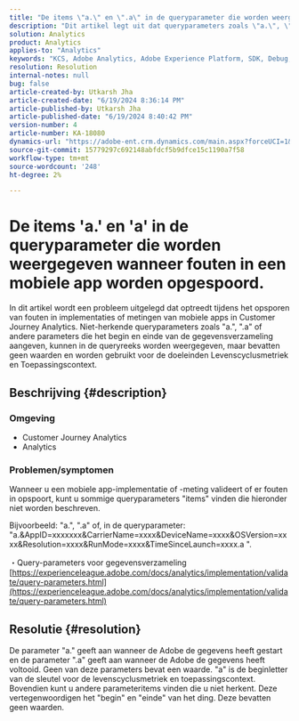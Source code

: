 ```yaml
---
title: "De items \"a.\" en \".a\" in de queryparameter die worden weergegeven wanneer fouten in een mobiele toepassing worden opgespoord."
description: "Dit artikel legt uit dat queryparameters zoals \"a.\", \".a\" die tijdens het opsporen van fouten in implementaties van mobiele apps in CJA worden gezien, deel uitmaken van het gegevensverzamelingsproces van de Adobe."
solution: Analytics
product: Analytics
applies-to: "Analytics"
keywords: "KCS, Adobe Analytics, Adobe Experience Platform, SDK, Debug, Query Parameters"
resolution: Resolution
internal-notes: null
bug: false
article-created-by: Utkarsh Jha
article-created-date: "6/19/2024 8:36:14 PM"
article-published-by: Utkarsh Jha
article-published-date: "6/19/2024 8:40:42 PM"
version-number: 4
article-number: KA-18080
dynamics-url: "https://adobe-ent.crm.dynamics.com/main.aspx?forceUCI=1&pagetype=entityrecord&etn=knowledgearticle&id=a247988f-7b2e-ef11-840a-00224809e160"
source-git-commit: 15779297c692148abfdcf5b9dfce15c1190a7f58
workflow-type: tm+mt
source-wordcount: '248'
ht-degree: 2%

---
```


# De items &#39;a.&#39; en &#39;a&#39; in de queryparameter die worden weergegeven wanneer fouten in een mobiele app worden opgespoord.


In dit artikel wordt een probleem uitgelegd dat optreedt tijdens het opsporen van fouten in implementaties of metingen van mobiele apps in Customer Journey Analytics. Niet-herkende queryparameters zoals &quot;a.&quot;, &quot;.a&quot; of andere parameters die het begin en einde van de gegevensverzameling aangeven, kunnen in de queryreeks worden weergegeven, maar bevatten geen waarden en worden gebruikt voor de doeleinden Levenscyclusmetriek en Toepassingscontext.

## Beschrijving {#description}


### <b>Omgeving</b>

- Customer Journey Analytics
- Analytics




### <b>Problemen/symptomen</b>

Wanneer u een mobiele app-implementatie of -meting valideert of er fouten in opspoort, kunt u sommige queryparameters &quot;items&quot; vinden die hieronder niet worden beschreven.

Bijvoorbeeld: &quot;a.&quot;, &quot;.a&quot; of, in de queryparameter: &quot;a.&amp;AppID=xxxxxxx&amp;CarrierName=xxxx&amp;DeviceName=xxxx&amp;OSVersion=xxxx&amp;Resolution=xxxx&amp;RunMode=xxxx&amp;TimeSinceLaunch=xxxx.a &quot;.

・Query-parameters voor gegevensverzameling
[https://experienceleague.adobe.com/docs/analytics/implementation/validate/query-parameters.html](https://experienceleague.adobe.com/docs/analytics/implementation/validate/query-parameters.html)




## Resolutie {#resolution}


De parameter &quot;a.&quot; geeft aan wanneer de Adobe de gegevens heeft gestart en de parameter &quot;.a&quot; geeft aan wanneer de Adobe de gegevens heeft voltooid. Geen van deze parameters bevat een waarde. &quot;a&quot; is de beginletter van de sleutel voor de levenscyclusmetriek en toepassingscontext. Bovendien kunt u andere parameteritems vinden die u niet herkent. Deze vertegenwoordigen het &quot;begin&quot; en &quot;einde&quot; van het ding. Deze bevatten geen waarden.
